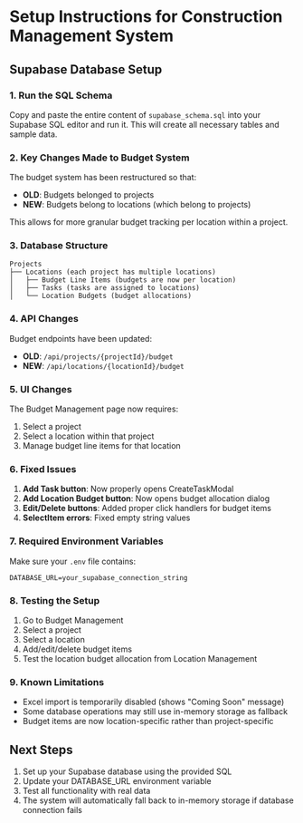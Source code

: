 # Setup Instructions for Construction Management System

## Supabase Database Setup

### 1. Run the SQL Schema
Copy and paste the entire content of `supabase_schema.sql` into your Supabase SQL editor and run it. This will create all necessary tables and sample data.

### 2. Key Changes Made to Budget System

The budget system has been restructured so that:
- **OLD**: Budgets belonged to projects
- **NEW**: Budgets belong to locations (which belong to projects)

This allows for more granular budget tracking per location within a project.

### 3. Database Structure

```
Projects
├── Locations (each project has multiple locations)
│   ├── Budget Line Items (budgets are now per location)
│   ├── Tasks (tasks are assigned to locations)
│   └── Location Budgets (budget allocations)
```

### 4. API Changes

Budget endpoints have been updated:
- **OLD**: `/api/projects/{projectId}/budget`
- **NEW**: `/api/locations/{locationId}/budget`

### 5. UI Changes

The Budget Management page now requires:
1. Select a project
2. Select a location within that project
3. Manage budget line items for that location

### 6. Fixed Issues

1. **Add Task button**: Now properly opens CreateTaskModal
2. **Add Location Budget button**: Now opens budget allocation dialog
3. **Edit/Delete buttons**: Added proper click handlers for budget items
4. **SelectItem errors**: Fixed empty string values

### 7. Required Environment Variables

Make sure your `.env` file contains:
```
DATABASE_URL=your_supabase_connection_string
```

### 8. Testing the Setup

1. Go to Budget Management
2. Select a project
3. Select a location
4. Add/edit/delete budget items
5. Test the location budget allocation from Location Management

### 9. Known Limitations

- Excel import is temporarily disabled (shows "Coming Soon" message)
- Some database operations may still use in-memory storage as fallback
- Budget items are now location-specific rather than project-specific

## Next Steps

1. Set up your Supabase database using the provided SQL
2. Update your DATABASE_URL environment variable
3. Test all functionality with real data
4. The system will automatically fall back to in-memory storage if database connection fails